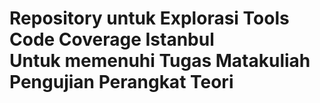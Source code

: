 # Repository untuk Explorasi Tools Code Coverage Istanbul <br> Untuk memenuhi Tugas Matakuliah Pengujian Perangkat Teori
